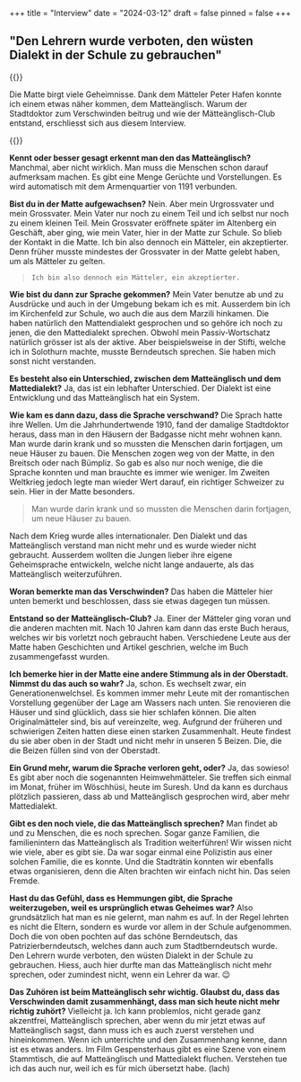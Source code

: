 +++
title = "Interview"
date = "2024-03-12"
draft = false
pinned = false
+++
## "Den Lehrern wurde verboten, den wüsten Dialekt in der Schule zu gebrauchen"

{{<lead>}}

Die Matte birgt viele Geheimnisse. Dank dem Mätteler Peter Hafen konnte ich einem etwas näher kommen, dem Matteänglisch. Warum der Stadtdoktor zum Verschwinden beitrug und wie der Mätteänglisch-Club entstand, erschliesst sich aus diesem Interview. 

{{</lead>}}

**Kennt oder besser gesagt erkennt man den das Matteänglisch?**
Manchmal, aber nicht wirklich. Man muss die Menschen schon darauf aufmerksam machen. Es gibt eine Menge Gerüchte und Vorstellungen. Es wird automatisch mit dem Armenquartier von 1191 verbunden. 

**Bist du in der Matte aufgewachsen?**
Nein. Aber mein Urgrossvater und mein Grossvater. Mein Vater nur noch zu einem Teil und ich selbst nur noch zu einem kleinen Teil. Mein Grossvater eröffnete später im Altenberg ein Geschäft, aber ging, wie mein Vater, hier in der Matte zur Schule. So blieb der Kontakt in die Matte. 
Ich bin also dennoch ein Mätteler, ein akzeptierter. Denn früher musste mindestes der Grossvater in der Matte gelebt haben, um als Mätteler zu gelten.

> ```
> Ich bin also dennoch ein Mätteler, ein akzeptierter.
> ```

**Wie bist du dann zur Sprache gekommen?**
Mein Vater benutze ab und zu Ausdrücke und auch in der Umgebung bekam ich es mit. Ausserdem bin ich im Kirchenfeld zur Schule, wo auch die aus dem Marzili hinkamen. Die haben natürlich den Mattendialekt gesprochen und so gehöre ich noch zu jenen, die den Mattedialekt sprechen. Obwohl mein Passiv-Wortschatz natürlich grösser ist als der aktive. 
Aber beispielsweise in der Stifti, welche ich in Solothurn machte, musste Berndeutsch sprechen. Sie haben mich sonst nicht verstanden.

**Es besteht also ein Unterschied, zwischen dem Matteänglisch und dem Mattedialekt?**
Ja, das ist ein lebhafter Unterschied. Der Dialekt ist eine Entwicklung und das Matteänglisch hat ein System. 

**Wie kam es dann dazu, dass die Sprache verschwand?**
Die Sprach hatte ihre Wellen. Um die Jahrhundertwende 1910, fand der damalige Stadtdoktor heraus, dass man in den Häusern der Badgasse nicht mehr wohnen kann. Man wurde darin krank und so mussten die Menschen darin fortjagen, um neue Häuser zu bauen. Die Menschen zogen weg von der Matte, in den Breitsch oder nach Bümpliz. So gab es also nur noch wenige, die die Sprache konnten und man brauchte es immer wie weniger. 
Im Zweiten Weltkrieg jedoch legte man wieder Wert darauf, ein richtiger Schweizer zu sein. Hier in der Matte besonders. 

>	Man wurde darin krank und so mussten die Menschen darin fortjagen, um neue Häuser zu bauen.


Nach dem Krieg wurde alles internationaler. Den Dialekt und das Matteänglisch verstand man nicht mehr und es wurde wieder nicht gebraucht. Ausserdem wollten die Jungen lieber ihre eigene Geheimsprache entwickeln, welche nicht lange andauerte, als das Matteänglisch weiterzuführen. 

**Woran bemerkte man das Verschwinden?**
Das haben die Mätteler hier unten bemerkt und beschlossen, dass sie etwas dagegen tun müssen. 

**Entstand so der Matteänglisch-Club?**
Ja. Einer der Mätteler ging voran und die anderen machten mit. Nach 10 Jahren kam dann das erste Buch heraus, welches wir bis vorletzt noch gebraucht haben. Verschiedene Leute aus der Matte haben Geschichten und Artikel geschrien, welche im Buch zusammengefasst wurden. 

**Ich bemerke hier in der Matte eine andere Stimmung als in der Oberstadt. Nimmst du das auch so wahr?**
Ja, schon. Es wechselt zwar, ein Generationenwelchsel. Es kommen immer mehr Leute mit der romantischen Vorstellung gegenüber der Lage am Wassers nach unten. Sie renovieren die Häuser und sind glücklich, dass sie hier schlafen können. 
Die alten Originalmätteler sind, bis auf vereinzelte, weg. Aufgrund der früheren und schwierigen Zeiten hatten diese einen starken Zusammenhalt. Heute findest du sie aber oben in der Stadt und nicht mehr in unseren 5 Beizen. Die, die die Beizen füllen sind von der Oberstadt.

**Ein Grund mehr, warum die Sprache verloren geht, oder?**
Ja, das sowieso! Es gibt aber noch die sogenannten Heimwehmätteler. Sie treffen sich einmal im Monat, früher im Wöschhüsi, heute im Suresh. Und da kann es durchaus plötzlich passieren, dass ab und Matteänglisch gesprochen wird, aber mehr Mattedialekt.

**Gibt es den noch viele, die das Matteänglisch sprechen?**
Man findet ab und zu Menschen, die es noch sprechen. Sogar ganze Familien, die familienintern das Matteänglisch als Tradition weiterführen! Wir wissen nicht wie viele, aber es gibt sie. Da war sogar einmal eine Polizistin aus einer solchen Familie, die es konnte. Und die Stadträtin konnten wir ebenfalls etwas organisieren, denn die Alten brachten wir einfach nicht hin. Das seien Fremde. 

**Hast du das Gefühl, dass es Hemmungen gibt, die Sprache weiterzugeben, weil es ursprünglich etwas Geheimes war?**
Also grundsätzlich hat man es nie gelernt, man nahm es auf. In der Regel lehrten es nicht die Eltern, sondern es wurde vor allem in der Schule aufgenommen. Doch die von oben pochten auf das schöne Berndeutsch, das Patrizierberndeutsch, welches dann auch zum Stadtberndeutsch wurde. Den Lehrern wurde verboten, den wüsten Dialekt in der Schule zu gebrauchen. Hiess, auch hier durfte man das Matteänglisch nicht mehr sprechen, oder zumindest nicht, wenn ein Lehrer da war. 😉

**Das Zuhören ist beim Matteänglisch sehr wichtig. Glaubst du, dass das Verschwinden damit zusammenhängt, dass man sich heute nicht mehr richtig zuhört?**
Vielleicht ja. Ich kann problemlos, nicht gerade ganz akzentfrei, Matteänglisch sprechen, aber wenn du mir jetzt etwas auf Matteänglisch sagst, dann muss ich es auch zuerst verstehen und hineinkommen. Wenn ich unterrichte und den Zusammenhang kenne, dann ist es etwas anders. Im Film Gespensterhaus gibt es eine Szene von einem Stammtisch, die auf Matteänglisch und Mattedialekt fluchen. Verstehen tue ich das auch nur, weil ich es für mich übersetzt habe. (lach)